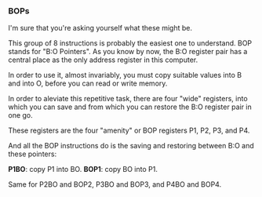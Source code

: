### BOPs

I'm sure that you're asking yourself what these might be.

This group of 8 instructions is probably the easiest one to understand. BOP stands for "B:O Pointers". As you know by now, the B:O register pair has a central place as the only address register in this computer.

In order to use it, almost invariably, you must copy suitable values into B and into O, before you can read or write memory.

In order to aleviate this repetitive task, there are four "wide" registers, into which you can save and from which you can restore the B:O register pair in one go.

These registers are the four "amenity" or BOP registers P1, P2, P3, and P4.

 And all the BOP instructions do is the saving and restoring between B:O and these pointers:

**P1BO**: copy P1 into BO.
**BOP1**: copy BO into P1.

 Same for P2BO and BOP2, P3BO and BOP3, and P4BO and BOP4.

